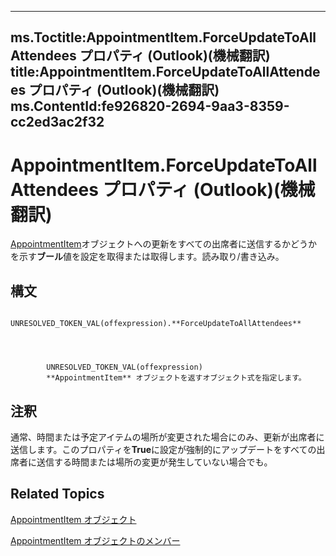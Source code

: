 

---
ms.Toctitle:AppointmentItem.ForceUpdateToAllAttendees プロパティ (Outlook)(機械翻訳)
title:AppointmentItem.ForceUpdateToAllAttendees プロパティ (Outlook)(機械翻訳)
ms.ContentId:fe926820-2694-9aa3-8359-cc2ed3ac2f32
---
# AppointmentItem.ForceUpdateToAllAttendees プロパティ (Outlook)(機械翻訳)




[AppointmentItem](204a409d-654e-27aa-643a-8344c631b82d.md)オブジェクトへの更新をすべての出席者に送信するかどうかを示す**ブール**値を設定を取得または取得します。読み取り/書き込み。

## 構文

            UNRESOLVED_TOKEN_VAL(offexpression).**ForceUpdateToAllAttendees**




            UNRESOLVED_TOKEN_VAL(offexpression)
            **AppointmentItem** オブジェクトを返すオブジェクト式を指定します。



## 注釈
通常、時間または予定アイテムの場所が変更された場合にのみ、更新が出席者に送信します。このプロパティを**True**に設定が強制的にアップデートをすべての出席者に送信する時間または場所の変更が発生していない場合でも。



## Related Topics

[AppointmentItem オブジェクト](204a409d-654e-27aa-643a-8344c631b82d.md)

[AppointmentItem オブジェクトのメンバー](c72c459d-6d3c-7a05-aa4a-b1b767ddc0b2.md)




